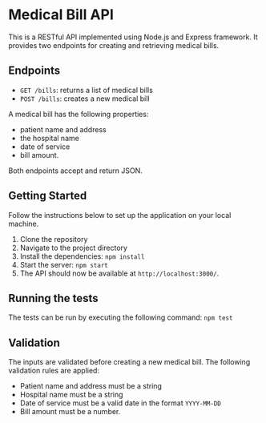 # Medical Bill API

This is a RESTful API implemented using Node.js and Express framework. It provides two endpoints for creating and retrieving medical bills.

## Endpoints

- `GET /bills`: returns a list of medical bills
- `POST /bills`: creates a new medical bill

A medical bill has the following properties:

- patient name and address
- the hospital name
- date of service
- bill amount.

Both endpoints accept and return JSON.

## Getting Started

Follow the instructions below to set up the application on your local machine.

1. Clone the repository
2. Navigate to the project directory
3. Install the dependencies: `npm install`
4. Start the server: `npm start`
5. The API should now be available at `http://localhost:3000/`.

## Running the tests

The tests can be run by executing the following command: `npm test`

## Validation

The inputs are validated before creating a new medical bill. The following validation rules are applied:

- Patient name and address must be a string
- Hospital name must be a string
- Date of service must be a valid date in the format `YYYY-MM-DD`
- Bill amount must be a number.
